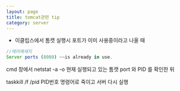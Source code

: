 ```yaml
---
layout: page
title: tomcat관련 tip
category: server
---
```


- 이클립스에서 톰캣 실행시 포트가 이미 사용중이라고 나올 때
```javascript
//에러메세지
Server ports (8080) ~~is already in use.
```

cmd 창에서
netstat -a -o
현재 실행되고 있는 톰캣 port 와 PID 를 확인한 뒤

taskkill /f /pid PID번호
명령어로 죽이고 서버 다시 실행
